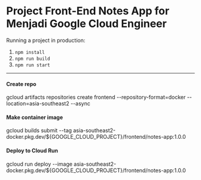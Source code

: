 # Project Front-End Notes App for Menjadi Google Cloud Engineer
Running a project in production:

1. ``npm install``
2. ``npm run build``
3. ``npm run start``

---
#### Create repo

gcloud artifacts repositories create frontend --repository-format=docker --location=asia-southeast2 --async

#### Make container image

gcloud builds submit --tag asia-southeast2-docker.pkg.dev/${GOOGLE_CLOUD_PROJECT}/frontend/notes-app:1.0.0

#### Deploy to Cloud Run

gcloud run deploy --image asia-southeast2-docker.pkg.dev/${GOOGLE_CLOUD_PROJECT}/frontend/notes-app:1.0.0

